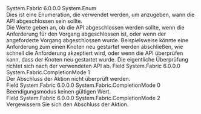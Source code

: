 <Type Name="CompletionMode" FullName="System.Fabric.CompletionMode">
  <TypeSignature Language="C#" Value="public enum CompletionMode" />
  <TypeSignature Language="ILAsm" Value=".class public auto ansi serializable sealed CompletionMode extends System.Enum" />
  <TypeSignature Language="DocId" Value="T:System.Fabric.CompletionMode" />
  <TypeSignature Language="VB.NET" Value="Public Enum CompletionMode" />
  <TypeSignature Language="F#" Value="type CompletionMode = " />
  <AssemblyInfo>
    <AssemblyName>System.Fabric</AssemblyName>
    <AssemblyVersion>6.0.0.0</AssemblyVersion>
  </AssemblyInfo>
  <Base>
    <BaseTypeName>System.Enum</BaseTypeName>
  </Base>
  <Docs>
    <summary>
            Dies ist eine Enumeration, die verwendet werden, um anzugeben, wann die API abgeschlossen sein sollte. 
            </summary>
    <remarks>
            Die Werte geben an, ob die API abgeschlossen werden sollte, wenn die Anforderung für den Vorgang abgeschlossen ist, oder wenn der angeforderte Vorgang abgeschlossen wurde. Beispielsweise könnte eine Anforderung zum einen Knoten neu gestartet werden abschließen, wie schnell die Anforderung akzeptiert wird, oder wenn die API überprüfen kann, dass der Knoten neu gestartet wurde. Die eigentliche Überprüfung richtet sich nach der verwendeten API ab.
            </remarks>
  </Docs>
  <Members>
    <Member MemberName="DoNotVerify">
      <MemberSignature Language="C#" Value="DoNotVerify" />
      <MemberSignature Language="ILAsm" Value=".field public static literal valuetype System.Fabric.CompletionMode DoNotVerify = int32(1)" />
      <MemberSignature Language="DocId" Value="F:System.Fabric.CompletionMode.DoNotVerify" />
      <MemberSignature Language="VB.NET" Value="DoNotVerify" />
      <MemberSignature Language="F#" Value="DoNotVerify = 1" Usage="System.Fabric.CompletionMode.DoNotVerify" />
      <MemberType>Field</MemberType>
      <AssemblyInfo>
        <AssemblyName>System.Fabric</AssemblyName>
        <AssemblyVersion>6.0.0.0</AssemblyVersion>
      </AssemblyInfo>
      <ReturnValue>
        <ReturnType>System.Fabric.CompletionMode</ReturnType>
      </ReturnValue>
      <MemberValue>1</MemberValue>
      <Docs>
        <summary>
            Der Abschluss der Aktion nicht überprüft werden.
            </summary>
      </Docs>
    </Member>
    <Member MemberName="Invalid">
      <MemberSignature Language="C#" Value="Invalid" />
      <MemberSignature Language="ILAsm" Value=".field public static literal valuetype System.Fabric.CompletionMode Invalid = int32(0)" />
      <MemberSignature Language="DocId" Value="F:System.Fabric.CompletionMode.Invalid" />
      <MemberSignature Language="VB.NET" Value="Invalid" />
      <MemberSignature Language="F#" Value="Invalid = 0" Usage="System.Fabric.CompletionMode.Invalid" />
      <MemberType>Field</MemberType>
      <AssemblyInfo>
        <AssemblyName>System.Fabric</AssemblyName>
        <AssemblyVersion>6.0.0.0</AssemblyVersion>
      </AssemblyInfo>
      <ReturnValue>
        <ReturnType>System.Fabric.CompletionMode</ReturnType>
      </ReturnValue>
      <MemberValue>0</MemberValue>
      <Docs>
        <summary>
            Beendigungsmodus keinen gültigen Wert.
            </summary>
      </Docs>
    </Member>
    <Member MemberName="Verify">
      <MemberSignature Language="C#" Value="Verify" />
      <MemberSignature Language="ILAsm" Value=".field public static literal valuetype System.Fabric.CompletionMode Verify = int32(2)" />
      <MemberSignature Language="DocId" Value="F:System.Fabric.CompletionMode.Verify" />
      <MemberSignature Language="VB.NET" Value="Verify" />
      <MemberSignature Language="F#" Value="Verify = 2" Usage="System.Fabric.CompletionMode.Verify" />
      <MemberType>Field</MemberType>
      <AssemblyInfo>
        <AssemblyName>System.Fabric</AssemblyName>
        <AssemblyVersion>6.0.0.0</AssemblyVersion>
      </AssemblyInfo>
      <ReturnValue>
        <ReturnType>System.Fabric.CompletionMode</ReturnType>
      </ReturnValue>
      <MemberValue>2</MemberValue>
      <Docs>
        <summary>
            Vergewissern Sie sich den Abschluss der Aktion.
            </summary>
      </Docs>
    </Member>
  </Members>
</Type>